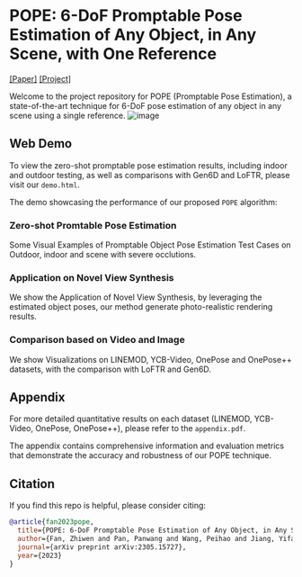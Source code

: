 # POPE: 6-DoF Promptable Pose Estimation of Any Object, in Any Scene, with One Reference

[[Paper]](https://arxiv.org/abs/2305.15727) [[Project]](https://paulpanwang.github.io/POPE/)

Welcome to the project repository for POPE (Promptable Pose Estimation), a state-of-the-art technique for 6-DoF pose estimation of any object in any scene using a single reference.
![image](https://github.com/paulpanwang/POPE/blob/main/docs/static/media/overview.jpg)

## Web Demo

To view the zero-shot promptable pose estimation results, including indoor and outdoor testing, as well as comparisons with Gen6D and LoFTR, please visit our `demo.html`.

The demo showcasing the performance of our proposed `POPE` algorithm:

### Zero-shot Promtable Pose Estimation

Some Visual Examples of Promptable Object Pose Estimation Test Cases on Outdoor, indoor and scene with severe occlutions.

### Application on Novel View Synthesis

We show the Application of Novel View Synthesis, by leveraging the estimated object poses, our method generate photo-realistic rendering results.

### Comparison based on Video and Image

We show Visualizations on LINEMOD, YCB-Video, OnePose and OnePose++ datasets, with the comparison with LoFTR and Gen6D.

## Appendix

For more detailed quantitative results on each dataset (LINEMOD, YCB-Video, OnePose, OnePose++), please refer to the `appendix.pdf`.

The appendix contains comprehensive information and evaluation metrics that demonstrate the accuracy and robustness of our POPE technique.


## Citation

If you find this repo is helpful, please consider citing:
```bibtex
@article{fan2023pope,
  title={POPE: 6-DoF Promptable Pose Estimation of Any Object, in Any Scene, with One Reference},
  author={Fan, Zhiwen and Pan, Panwang and Wang, Peihao and Jiang, Yifan and Xu, Dejia and Jiang, Hanwen and Wang, Zhangyang},
  journal={arXiv preprint arXiv:2305.15727},
  year={2023}
}

```
